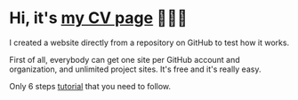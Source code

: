 # Hi, it's <a href="https://alexart1995.github.io/assets/index.html" target="_blank">my CV page</a> 👩🏼‍💻

I created a website directly from a repository on GitHub to test how it works.

First of all, everybody can get one site per GitHub account and organization, and unlimited project sites. It's free and it's really easy.

Only 6 steps <a href="https://pages.github.com" target="_blank">tutorial</a> that you need to follow.
